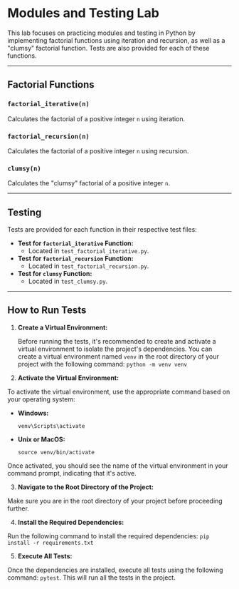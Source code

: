 # Modules and Testing Lab

This lab focuses on practicing modules and testing in Python by implementing factorial functions using iteration and recursion, as well as a "clumsy" factorial function. Tests are also provided for each of these functions.

---

## Factorial Functions

### `factorial_iterative(n)`

Calculates the factorial of a positive integer `n` using iteration.

### `factorial_recursion(n)`

Calculates the factorial of a positive integer `n` using recursion.

### `clumsy(n)`

Calculates the "clumsy" factorial of a positive integer `n`.

---

## Testing

Tests are provided for each function in their respective test files:

- **Test for `factorial_iterative` Function:**
  - Located in `test_factorial_iterative.py`.
- **Test for `factorial_recursion` Function:**
  - Located in `test_factorial_recursion.py`.
- **Test for `clumsy` Function:**
  - Located in `test_clumsy.py`.

---

## How to Run Tests

1. **Create a Virtual Environment:**

   Before running the tests, it's recommended to create and activate a virtual environment to isolate the project's dependencies. You can create a virtual environment named `venv` in the root directory of your project with the following command: ```python -m venv venv```


2. **Activate the Virtual Environment:**

To activate the virtual environment, use the appropriate command based on your operating system:

- **Windows:**

  ```
  venv\Scripts\activate
  ```

- **Unix or MacOS:**

  ```
  source venv/bin/activate
  ```

Once activated, you should see the name of the virtual environment in your command prompt, indicating that it's active.

3. **Navigate to the Root Directory of the Project:**

Make sure you are in the root directory of your project before proceeding further.

4. **Install the Required Dependencies:**

Run the following command to install the required dependencies: ```pip install -r requirements.txt```


5. **Execute All Tests:**

Once the dependencies are installed, execute all tests using the following command: ```pytest```. This will run all the tests in the project.

 
